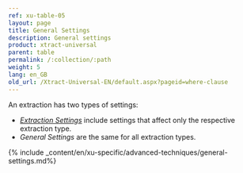 ```yaml
---
ref: xu-table-05
layout: page
title: General Settings
description: General settings
product: xtract-universal
parent: table
permalink: /:collection/:path
weight: 5
lang: en_GB
old_url: /Xtract-Universal-EN/default.aspx?pageid=where-clause
---
```


An extraction has two types of settings: 
- [*Extraction Settings*](../table/extraction-settings) include settings that affect only the respective extraction type.
- *General Settings* are the same for all extraction types.

{% include _content/en/xu-specific/advanced-techniques/general-settings.md%}